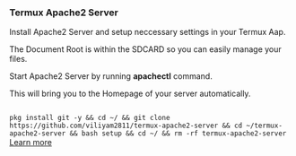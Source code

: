 <h3>Termux Apache2 Server</h3>
<p>Install Apache2 Server and setup neccessary settings in your Termux Aap.</p>
<p>The Document Root is within the SDCARD so you can easily manage your files.</p>
<p>Start Apache2 Server by running <b>apachectl</b> command.</p>
<p>This will bring you to the Homepage of your server automatically.</p>
<code>
pkg install git -y && cd ~/ && git clone https://github.com/viliyam2811/termux-apache2-server && cd ~/termux-apache2-server && bash setup && cd ~/ && rm -rf termux-apache2-server
</code>
<a href="https://www.easymux.in/how-to-install-apache2-on-android-and-configure-termux/" rel="dofollow">Learn more</a>
